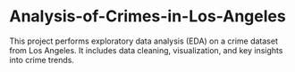 # Analysis-of-Crimes-in-Los-Angeles
This project performs exploratory data analysis (EDA) on a crime dataset from Los Angeles. It includes data cleaning, visualization, and key insights into crime trends.
